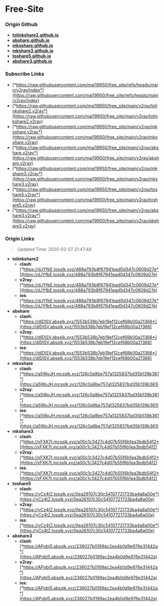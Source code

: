 # Free-Site

### Origin Github

- [**tolinkshare2.github.io**](https://github.com/tolinkshare2/tolinkshare2.github.io)
- [**abshare.github.io**](https://github.com/abshare/abshare.github.io)
- [**mksshare.github.io**](https://github.com/mksshare/mksshare.github.io)
- [**mkshare3.github.io**](https://github.com/mkshare3/mkshare3.github.io)
- [**toshare5.github.io**](https://github.com/toshare5/toshare5.github.io)
- [**abshare3.github.io**](https://github.com/abshare3/abshare3.github.io)

### Subscribe Links

- [*https://raw.githubusercontent.com/mai19950/free_site/refs/heads/main/v2ray/index*](https://raw.githubusercontent.com/mai19950/free_site/refs/heads/main/v2ray/index)
- [*https://raw.githubusercontent.com/mai19950/free_site/main/v2ray/tolinkshare2.v2ray*](https://raw.githubusercontent.com/mai19950/free_site/main/v2ray/tolinkshare2.v2ray)
- [*https://raw.githubusercontent.com/mai19950/free_site/main/v2ray/mksshare.v2ray*](https://raw.githubusercontent.com/mai19950/free_site/main/v2ray/mksshare.v2ray)
- [*https://raw.githubusercontent.com/mai19950/free_site/main/v2ray/abshare.v2ray*](https://raw.githubusercontent.com/mai19950/free_site/main/v2ray/abshare.v2ray)
- [*https://raw.githubusercontent.com/mai19950/free_site/main/v2ray/mkshare3.v2ray*](https://raw.githubusercontent.com/mai19950/free_site/main/v2ray/mkshare3.v2ray)
- [*https://raw.githubusercontent.com/mai19950/free_site/main/v2ray/toshare5.v2ray*](https://raw.githubusercontent.com/mai19950/free_site/main/v2ray/toshare5.v2ray)
- [*https://raw.githubusercontent.com/mai19950/free_site/main/v2ray/abshare3.v2ray*](https://raw.githubusercontent.com/mai19950/free_site/main/v2ray/abshare3.v2ray)

### Origin Links

> Updated Time: 2025-02-27 21:47:48

- **tolinkshare2**
  - **clash**: [*https://dJYfbE.tosslk.xyz/488a793b8f67941ead0d347c0609d27e*](https://dJYfbE.tosslk.xyz/488a793b8f67941ead0d347c0609d27e)
  - **v2ray**: [*https://dJYfbE.tosslk.xyz/488a793b8f67941ead0d347c0609d27e*](https://dJYfbE.tosslk.xyz/488a793b8f67941ead0d347c0609d27e)
  - **ios**: [*https://dJYfbE.tosslk.xyz/488a793b8f67941ead0d347c0609d27e*](https://dJYfbE.tosslk.xyz/488a793b8f67941ead0d347c0609d27e)
- **abshare**
  - **clash**: [*https://dIDlSV.absslk.xyz/1553b538b7eb19ef12cef68b00a21366*](https://dIDlSV.absslk.xyz/1553b538b7eb19ef12cef68b00a21366)
  - **v2ray**: [*https://dIDlSV.absslk.xyz/1553b538b7eb19ef12cef68b00a21366*](https://dIDlSV.absslk.xyz/1553b538b7eb19ef12cef68b00a21366)
  - **ios**: [*https://dIDlSV.absslk.xyz/1553b538b7eb19ef12cef68b00a21366*](https://dIDlSV.absslk.xyz/1553b538b7eb19ef12cef68b00a21366)
- **mksshare**
  - **clash**: [*https://a5WoJH.mcsslk.xyz/126c0a9be757a1325837bd35b139b361*](https://a5WoJH.mcsslk.xyz/126c0a9be757a1325837bd35b139b361)
  - **v2ray**: [*https://a5WoJH.mcsslk.xyz/126c0a9be757a1325837bd35b139b361*](https://a5WoJH.mcsslk.xyz/126c0a9be757a1325837bd35b139b361)
  - **ios**: [*https://a5WoJH.mcsslk.xyz/126c0a9be757a1325837bd35b139b361*](https://a5WoJH.mcsslk.xyz/126c0a9be757a1325837bd35b139b361)
- **mkshare3**
  - **clash**: [*https://xFXK7t.mcsslk.xyz/a00c1c3427c4d07b55f6b1ea3bdb54f2*](https://xFXK7t.mcsslk.xyz/a00c1c3427c4d07b55f6b1ea3bdb54f2)
  - **v2ray**: [*https://xFXK7t.mcsslk.xyz/a00c1c3427c4d07b55f6b1ea3bdb54f2*](https://xFXK7t.mcsslk.xyz/a00c1c3427c4d07b55f6b1ea3bdb54f2)
  - **ios**: [*https://xFXK7t.mcsslk.xyz/a00c1c3427c4d07b55f6b1ea3bdb54f2*](https://xFXK7t.mcsslk.xyz/a00c1c3427c4d07b55f6b1ea3bdb54f2)
- **toshare5**
  - **clash**: [*https://yCz4tZ.tosslk.xyz/0ea26107c30c54107721733ba4a8a00e*](https://yCz4tZ.tosslk.xyz/0ea26107c30c54107721733ba4a8a00e)
  - **v2ray**: [*https://yCz4tZ.tosslk.xyz/0ea26107c30c54107721733ba4a8a00e*](https://yCz4tZ.tosslk.xyz/0ea26107c30c54107721733ba4a8a00e)
  - **ios**: [*https://yCz4tZ.tosslk.xyz/0ea26107c30c54107721733ba4a8a00e*](https://yCz4tZ.tosslk.xyz/0ea26107c30c54107721733ba4a8a00e)
- **abshare3**
  - **clash**: [*https://APobI5.absslk.xyz/236027b0199ac2ea4b0d9e976e31442a*](https://APobI5.absslk.xyz/236027b0199ac2ea4b0d9e976e31442a)
  - **v2ray**: [*https://APobI5.absslk.xyz/236027b0199ac2ea4b0d9e976e31442a*](https://APobI5.absslk.xyz/236027b0199ac2ea4b0d9e976e31442a)
  - **ios**: [*https://APobI5.absslk.xyz/236027b0199ac2ea4b0d9e976e31442a*](https://APobI5.absslk.xyz/236027b0199ac2ea4b0d9e976e31442a)
